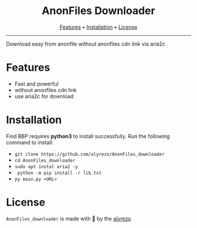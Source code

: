 <h1 align="center">
  AnonFiles Downloader
  <br>
</h1>

<p align="center">
  <a href="#features">Features</a> •
  <a href="#installation">Installation</a> •
  <a href="#license">License</a>
</p>

---

Download easy from anonfile without anonfiles cdn link via aria2c

# Features

- Fast and powerful
- without anonfiles cdn link
- use aria2c for download

# Installation

Find BBP requires **python3** to install successfully. Run the following command to install:

- ```git clone https://github.com/alyrezo/AnonFiles_downloader```
- ```cd AnonFiles_downloader ```
- ```sudo apt instal aria2 -y```
- ``` python -m pip install -r lib.txt```
- ```py main.py <URL>```

# License
`AnonFiles_downloader` is made with 💚 by the [alyrezo](https://Twitter.com/alyrezo)
